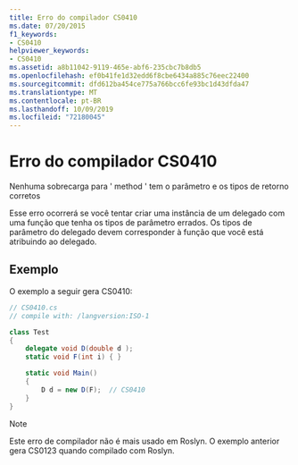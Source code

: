 ```yaml
---
title: Erro do compilador CS0410
ms.date: 07/20/2015
f1_keywords:
- CS0410
helpviewer_keywords:
- CS0410
ms.assetid: a8b11042-9119-465e-abf6-235cbc7b8db5
ms.openlocfilehash: ef0b41fe1d32edd6f8cbe6434a885c76eec22400
ms.sourcegitcommit: dfd612ba454ce775a766bcc6fe93bc1d43dfda47
ms.translationtype: MT
ms.contentlocale: pt-BR
ms.lasthandoff: 10/09/2019
ms.locfileid: "72180045"
---
```

# <a name="compiler-error-cs0410"></a>Erro do compilador CS0410

Nenhuma sobrecarga para ' method ' tem o parâmetro e os tipos de retorno corretos

 Esse erro ocorrerá se você tentar criar uma instância de um delegado com uma função que tenha os tipos de parâmetro errados. Os tipos de parâmetro do delegado devem corresponder à função que você está atribuindo ao delegado.

## <a name="example"></a>Exemplo

 O exemplo a seguir gera CS0410:

```csharp
// CS0410.cs
// compile with: /langversion:ISO-1

class Test
{
    delegate void D(double d );
    static void F(int i) { }

    static void Main()
    {
        D d = new D(F);  // CS0410
    }
}
```


> [!NOTE]
> Este erro de compilador não é mais usado em Roslyn. O exemplo anterior gera CS0123 quando compilado com Roslyn.
